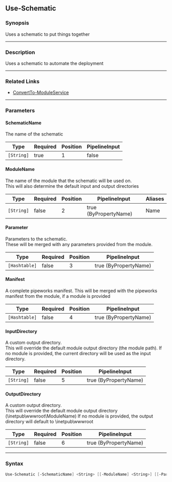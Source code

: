 Use-Schematic
-------------

### Synopsis
Uses a schematic to put things together

---

### Description

Uses a schematic to automate the deployment

---

### Related Links
* [ConvertTo-ModuleService](ConvertTo-ModuleService)

---

### Parameters
#### **SchematicName**
The name of the schematic

|Type      |Required|Position|PipelineInput|
|----------|--------|--------|-------------|
|`[String]`|true    |1       |false        |

#### **ModuleName**
The name of the module that the schematic will be used on.  
This will also determine the default input and output directories

|Type      |Required|Position|PipelineInput        |Aliases|
|----------|--------|--------|---------------------|-------|
|`[String]`|false   |2       |true (ByPropertyName)|Name   |

#### **Parameter**
Parameters to the schematic.  
These will be merged with any parameters provided from the module.

|Type         |Required|Position|PipelineInput        |
|-------------|--------|--------|---------------------|
|`[Hashtable]`|false   |3       |true (ByPropertyName)|

#### **Manifest**
A complete pipeworks manifest.
This will be merged with the pipeworks manifest from the module, if a module is provided

|Type         |Required|Position|PipelineInput        |
|-------------|--------|--------|---------------------|
|`[Hashtable]`|false   |4       |true (ByPropertyName)|

#### **InputDirectory**
A custom output directory.  
This will override the default module output directory (the module path).
If no module is provided, the current directory will be used as the input directory.

|Type      |Required|Position|PipelineInput        |
|----------|--------|--------|---------------------|
|`[String]`|false   |5       |true (ByPropertyName)|

#### **OutputDirectory**
A custom output directory.  
This will override the default module output directory (\inetpub\wwwroot\ModuleName)
If no module is provided, the output directory will default to \inetpub\wwwroot

|Type      |Required|Position|PipelineInput        |
|----------|--------|--------|---------------------|
|`[String]`|false   |6       |true (ByPropertyName)|

---

### Syntax
```PowerShell
Use-Schematic [-SchematicName] <String> [[-ModuleName] <String>] [[-Parameter] <Hashtable>] [[-Manifest] <Hashtable>] [[-InputDirectory] <String>] [[-OutputDirectory] <String>] [<CommonParameters>]
```
